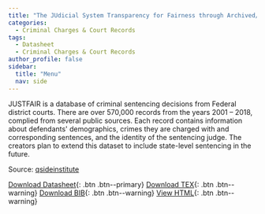 ```yaml
---
title: "The JUdicial System Transparency for Fairness through Archived/Inferred Records (JUSTFAIR)"
categories:
  - Criminal Charges & Court Records
tags:
  - Datasheet
  - Criminal Charges & Court Records
author_profile: false
sidebar:
  title: "Menu"
  nav: side
---
```


JUSTFAIR is a database of criminal sentencing decisions from Federal district courts. There are over 570,000 records from the years 2001 – 2018, complied from several public sources. Each record contains information about defendants' demographics, crimes they are charged with and corresponding sentences, and the identity of the sentencing judge. The creators plan to extend this dataset to include state-level sentencing in the future.

Source: [qsideinstitute](https://qsideinstitute.org/research/criminal-justice/justfair/)

[Download Datasheet](/assets/Datasheets/JUSTFAIR.pdf){: .btn .btn--primary}
[Download TEX](/assets/Datasheets_Source/JUSTFAIR_datasheet.tex){: .btn .btn--warning}
[Download BIB](/assets/Datasheets_Source/JUSTFAIR_datasheet.bib){: .btn .btn--warning}
[View HTML](/assets/Datasheets_Html/JUSTFAIR_datasheet.tex.html){: .btn .btn--warning}
